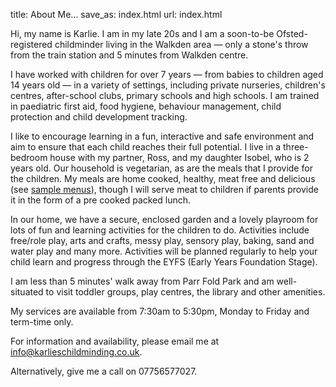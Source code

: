 title: About Me…
save_as: index.html
url: index.html

Hi, my name is Karlie. I am in my late 20s and I am a soon-to-be Ofsted-registered childminder living in the Walkden area — only a stone's throw from the train station and 5 minutes from Walkden centre. 

I have worked with children for over 7 years — from babies to children aged 14 years old — in a variety of settings, including private nurseries, children's centres, after-school clubs, primary schools and high schools.  I am trained in paediatric first aid, food hygiene, behaviour management, child protection and child development tracking.

I like to encourage learning in a fun, interactive and safe environment and aim to ensure that each child reaches their full potential. I live in a three-bedroom house with my partner, Ross, and my daughter Isobel, who is 2 years old. Our household is vegetarian, as are the meals that I provide for the children. My meals are home cooked, healthy, meat free and delicious (see [sample menus](/policies/sample-menus.pdf)), though I will serve meat to children if parents provide it in the form of a pre cooked packed lunch. 

In our home, we have a secure, enclosed garden and a lovely playroom for lots of fun and learning activities for the children to do. Activities include free/role play, arts and crafts, messy play, sensory play, baking, sand and water play and many more. Activities will be planned regularly to help your child learn and progress through the EYFS (Early Years Foundation Stage). 

I am less than 5 minutes' walk away from Parr Fold Park and am well-situated to visit toddler groups, play centres, the library and other amenities.

My services are available from 7:30am to 5:30pm, Monday to Friday and term-time only.

For information and availability, please email me at
[info@karlieschildminding.co.uk](mailto:info@karlieschildminding.co.uk).

Alternatively, give me a call on 07756577027.
